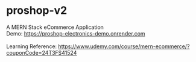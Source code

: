 # proshop-v2
A MERN Stack eCommerce Application \
Demo: https://proshop-electronics-demo.onrender.com \
\
Learning Reference: https://www.udemy.com/course/mern-ecommerce/?couponCode=24T3FS41524